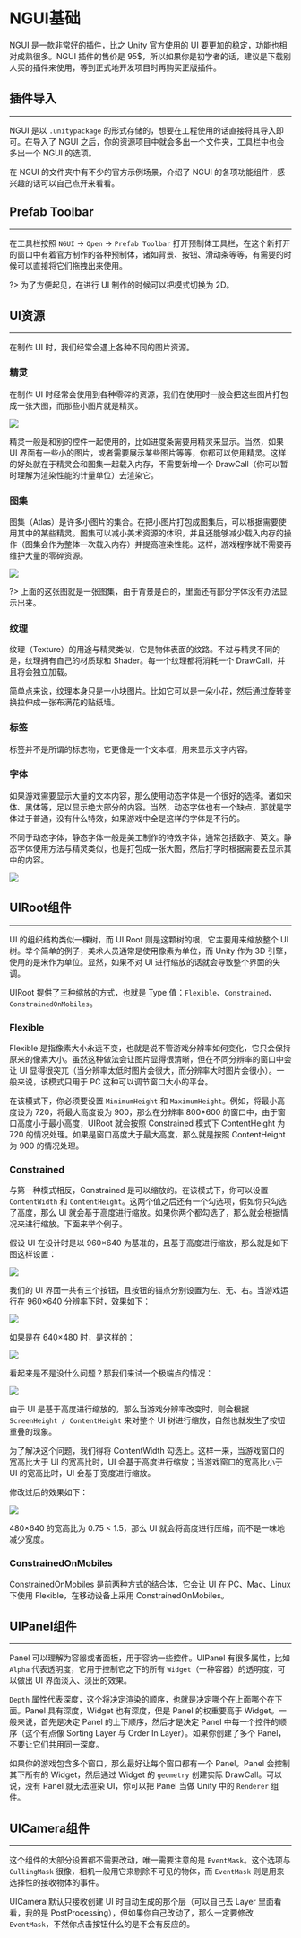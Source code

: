 # NGUI基础

NGUI 是一款非常好的插件，比之 Unity 官方使用的 UI 要更加的稳定，功能也相对成熟很多。NGUI 插件的售价是 95$，所以如果你是初学者的话，建议是下载别人买的插件来使用，等到正式地开发项目时再购买正版插件。

## 插件导入

---

NGUI 是以 `.unitypackage` 的形式存储的，想要在工程使用的话直接将其导入即可。在导入了 NGUI 之后，你的资源项目中就会多出一个文件夹，工具栏中也会多出一个 NGUI 的选项。

在 NGUI 的文件夹中有不少的官方示例场景，介绍了 NGUI 的各项功能组件，感兴趣的话可以自己点开来看看。

## Prefab Toolbar

---

在工具栏按照 `NGUI` -> `Open` -> `Prefab Toolbar` 打开预制体工具栏，在这个新打开的窗口中有着官方制作的各种预制体，诸如背景、按钮、滑动条等等，有需要的时候可以直接将它们拖拽出来使用。

?> 为了方便起见，在进行 UI 制作的时候可以把模式切换为 2D。

## UI资源

---

在制作 UI 时，我们经常会遇上各种不同的图片资源。

### 精灵

在制作 UI 时经常会使用到各种零碎的资源，我们在使用时一般会把这些图片打包成一张大图，而那些小图片就是精灵。

![](http://obkyr9y96.bkt.clouddn.com/image/post/U3D/NGUI%E5%9F%BA%E7%A1%80/23.png)

精灵一般是和别的控件一起使用的，比如进度条需要用精灵来显示。当然，如果 UI 界面有一些小的图片，或者需要展示某些图片等等，你都可以使用精灵。这样的好处就在于精灵会和图集一起载入内存，不需要新增一个 DrawCall（你可以暂时理解为渲染性能的计量单位）去渲染它。

### 图集

图集（Atlas）是许多小图片的集合。在把小图片打包成图集后，可以根据需要使用其中的某些精灵。图集可以减小美术资源的体积，并且还能够减少载入内存的操作（图集会作为整体一次载入内存）并提高渲染性能。这样，游戏程序就不需要再维护大量的零碎资源。

![](http://obkyr9y96.bkt.clouddn.com/image/post/U3D/NGUI%E5%9F%BA%E7%A1%80/20.png)

?> 上面的这张图就是一张图集，由于背景是白的，里面还有部分字体没有办法显示出来。

### 纹理

纹理（Texture）的用途与精灵类似，它是物体表面的纹路。不过与精灵不同的是，纹理拥有自己的材质球和 Shader。每一个纹理都将消耗一个 DrawCall，并且将会独立加载。

简单点来说，纹理本身只是一小块图片。比如它可以是一朵小花，然后通过旋转变换拉伸成一张布满花的贴纸墙。

### 标签

标签并不是所谓的标志物，它更像是一个文本框，用来显示文字内容。

### 字体

如果游戏需要显示大量的文本内容，那么使用动态字体是一个很好的选择。诸如宋体、黑体等，足以显示绝大部分的内容。当然，动态字体也有一个缺点，那就是字体过于普通，没有什么特效，如果游戏中全是这样的字体是不行的。

不同于动态字体，静态字体一般是美工制作的特效字体，通常包括数字、英文。静态字体使用方法与精灵类似，也是打包成一张大图，然后打字时根据需要去显示其中的内容。

![](http://obkyr9y96.bkt.clouddn.com/image/post/U3D/NGUI%E5%9F%BA%E7%A1%80/24.png)

## UIRoot组件

---

UI 的组织结构类似一棵树，而 UI Root 则是这颗树的根，它主要用来缩放整个 UI 树。举个简单的例子，美术人员通常是使用像素为单位，而 Unity 作为 3D 引擎，使用的是米作为单位。显然，如果不对 UI 进行缩放的话就会导致整个界面的失调。

UIRoot 提供了三种缩放的方式，也就是 Type 值：`Flexible`、`Constrained`、`ConstrainedOnMobiles`。

### Flexible

Flexible 是指像素大小永远不变，也就是说不管游戏分辨率如何变化，它只会保持原来的像素大小。虽然这种做法会让图片显得很清晰，但在不同分辨率的窗口中会让 UI 显得很突兀（当分辨率太低时图片会很大，而分辨率大时图片会很小）。一般来说，该模式只用于 PC 这种可以调节窗口大小的平台。

在该模式下，你必须要设置 `MinimumHeight` 和 `MaximumHeight`。例如，将最小高度设为 720，将最大高度设为 900，那么在分辨率 800*600 的窗口中，由于窗口高度小于最小高度，UIRoot 就会按照 Constrained 模式下 ContentHeight 为 720 的情况处理。如果是窗口高度大于最大高度，那么就是按照 ContentHeight 为 900 的情况处理。

### Constrained

与第一种模式相反，Constrained 是可以缩放的。在该模式下，你可以设置 `ContentWidth` 和 `ContentHeight`。这两个值之后还有一个勾选项，假如你只勾选了高度，那么 UI 就会基于高度进行缩放。如果你两个都勾选了，那么就会根据情况来进行缩放。下面来举个例子。

假设 UI 在设计时是以 960×640 为基准的，且基于高度进行缩放，那么就是如下图这样设置：

![](http://obkyr9y96.bkt.clouddn.com/image/post/U3D/NGUI%E5%9F%BA%E7%A1%80/58.png)

我们的 UI 界面一共有三个按钮，且按钮的锚点分别设置为左、无、右。当游戏运行在 960×640 分辨率下时，效果如下：

![](http://obkyr9y96.bkt.clouddn.com/image/post/U3D/NGUI%E5%9F%BA%E7%A1%80/59.png)

如果是在 640×480 时，是这样的：

![](http://obkyr9y96.bkt.clouddn.com/image/post/U3D/NGUI%E5%9F%BA%E7%A1%80/60.png)

看起来是不是没什么问题？那我们来试一个极端点的情况：

![](http://obkyr9y96.bkt.clouddn.com/image/post/U3D/NGUI%E5%9F%BA%E7%A1%80/61.png)

由于 UI 是基于高度进行缩放的，那么当游戏分辨率改变时，则会根据 `ScreenHeight / ContentHeight` 来对整个 UI 树进行缩放，自然也就发生了按钮重叠的现象。

为了解决这个问题，我们得将 ContentWidth 勾选上。这样一来，当游戏窗口的宽高比大于 UI 的宽高比时，UI 会基于高度进行缩放；当游戏窗口的宽高比小于 UI 的宽高比时，UI 会基于宽度进行缩放。

修改过后的效果如下：

![](http://obkyr9y96.bkt.clouddn.com/image/post/U3D/NGUI%E5%9F%BA%E7%A1%80/62.png)

480×640 的宽高比为 0.75 < 1.5，那么 UI 就会将高度进行压缩，而不是一味地减少宽度。

### ConstrainedOnMobiles

ConstrainedOnMobiles 是前两种方式的结合体，它会让 UI 在 PC、Mac、Linux 下使用 Flexible，在移动设备上采用 ConstrainedOnMobiles。

## UIPanel组件

---

Panel 可以理解为容器或者面板，用于容纳一些控件。UIPanel 有很多属性，比如 `Alpha` 代表透明度，它用于控制它之下的所有 `Widget`（一种容器）的透明度，可以做出 UI 界面淡入、淡出的效果。

`Depth` 属性代表深度，这个将决定渲染的顺序，也就是决定哪个在上面哪个在下面。Panel 具有深度，Widget 也有深度，但是 Panel 的权重要高于 Widget。一般来说，首先是决定 Panel 的上下顺序，然后才是决定 Panel 中每一个控件的顺序（这个有点像 Sorting Layer 与 Order In Layer）。如果你创建了多个 Panel，不要让它们共用同一深度。

如果你的游戏包含多个窗口，那么最好让每个窗口都有一个 Panel。Panel 会控制其下所有的 Widget，然后通过 Widget 的 `geometry` 创建实际 DrawCall。可以说，没有 Panel 就无法渲染 UI，你可以把 Panel 当做 Unity 中的 `Renderer` 组件。

## UICamera组件

---

这个组件的大部分设置都不需要改动，唯一需要注意的是 `EventMask`。这个选项与 `CullingMask` 很像，相机一般用它来剔除不可见的物体，而 `EventMask` 则是用来选择性的接收物体的事件。

UICamera 默认只接收创建 UI 时自动生成的那个层（可以自己去 Layer 里面看看，我的是 PostProcessing），但如果你自己改动了，那么一定要修改 `EventMask`，不然你点击按钮什么的是不会有反应的。